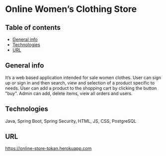 # Online Women’s Clothing Store

## Table of contents
* [General info](#general-info)
* [Technologies](#technologies)
* [URL](#url)

## General info
It’s a web based application intended for sale women clothes. User can sign up or sign in and then search, view and selection of a product specific to needs. User can add a product to the shopping cart by clicking the button "buy". Admin can add, delete items, view all orders and users.
	
## Technologies
Java, Spring Boot, Spring Security, HTML, JS, CSS, PostgreSQL

## URL
https://online-store-tokan.herokuapp.com




